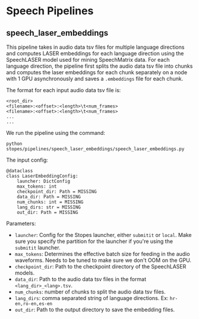 # Speech Pipelines

## speech_laser_embeddings

This pipeline takes in audio data tsv files for multiple language directions and computes LASER embeddings for each language direction using the SpeechLASER model used for mining SpeechMatrix data. For each language direction, the pipeline first splits the audio data tsv file into chunks and computes the laser embeddings for each chunk separately on a node with 1 GPU asynchronously and saves a `.embeddings` file for each chunk.

The format for each input audio data tsv file is:
```
<root_dir>
<filename>:<offset>:<length>\t<num_frames>
<filename>:<offset>:<length>\t<num_frames>
...
...
```

We run the pipeline using the command:
```
python stopes/pipelines/speech_laser_embeddings/speech_laser_embeddings.py
```

The input config:
```
@dataclass
class LaserEmbeddingConfig:
    launcher: DictConfig
    max_tokens: int
    checkpoint_dir: Path = MISSING
    data_dir: Path = MISSING
    num_chunks: int = MISSING
    lang_dirs: str = MISSING
    out_dir: Path = MISSING
```

Parameters:
* `launcher`: Config for the Stopes launcher, either `submitit` or `local`. Make sure you specify the partition for the launcher if you're using the `submitit` launcher.
* `max_tokens`: Determines the effective batch size for feeding in the audio waveforms. Needs to be tuned to make sure we don't OOM on the GPU.
* `checkpoint_dir`: Path to the checkpoint directory of the SpeechLASER models.
* `data_dir`: Path to the audio data tsv files in the format `<lang_dir>_<lang>.tsv`.
* `num_chunks`: number of chunks to split the audio data tsv files.
* `lang_dirs`: comma separated string of language directions. Ex: `hr-en,ro-en,es-en`
* `out_dir`: Path to the output directory to save the embedding files.
